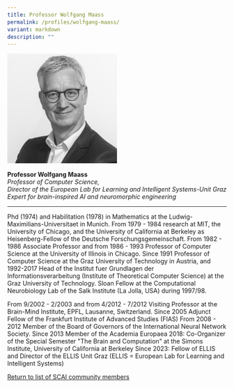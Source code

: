 ```yaml
---
title: Professor Wolfgang Maass
permalink: /profiles/wolfgang-maass/
variant: markdown
description: ""
---
```

<div style="width:50%"><img src="/images/People/wolfgang_maass.jpeg" alt="Professor Wolfgang Maass"></div>

**Professor Wolfgang Maass**<br>*Professor of Computer Science, <br>Director of the European Lab for Learning and Intelligent Systems-Unit Graz<br> Expert for brain-inspired AI and neuromorphic engineering*<br>

---

Phd (1974) and Habilitation (1978) in Mathematics at the Ludwig-Maximilians-Universitaet in Munich. From 1979 - 1984 research at MIT, the University of Chicago, and the University of California at Berkeley as Heisenberg-Fellow of the Deutsche Forschungsgemeinschaft. From 1982 - 1986 Associate Professor and from 1986 - 1993 Professor of Computer Science at the University of Illinois in Chicago. Since 1991 Professor of Computer Science at the Graz University of Technology in Austria, and 1992-2017 Head of the Institut fuer Grundlagen der Informationsverarbeitung (Institute of Theoretical Computer Science) at the Graz University of Technology. Sloan Fellow at the Computational Neurobiology Lab of the Salk Institute (La Jolla, USA) during 1997/98. 

From 9/2002 - 2/2003 and from 4/2012 - 7/2012 Visiting Professor at the Brain-Mind Institute, EPFL, Lausanne, Switzerland. Since 2005 Adjunct Fellow of the Frankfurt Institute of Advanced Studies (FIAS) From 2008 - 2012 Member of the Board of Governors of the International Neural Network Society. Since 2013 Member of the Academia Europaea 2018: Co-Organizer of the Special Semester "The Brain and Computation" at the Simons Institute, University of California at Berkeley Since 2023: Fellow of ELLIS and Director of the ELLIS Unit Graz (ELLIS = European Lab for Learning and Intelligent Systems)

[Return to list of SCAI community members](/community)